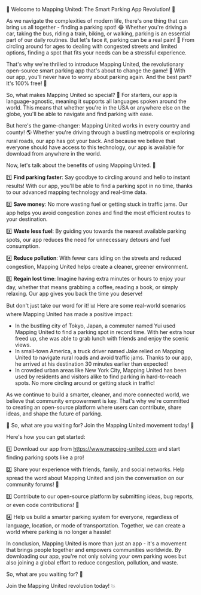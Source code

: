 🎉 Welcome to Mapping United: The Smart Parking App Revolution! 🚀

As we navigate the complexities of modern life, there's one thing that can bring us all together - finding a parking spot! 😂 Whether you're driving a car, taking the bus, riding a train, biking, or walking, parking is an essential part of our daily routines. But let's face it, parking can be a real pain! 🤯 From circling around for ages to dealing with congested streets and limited options, finding a spot that fits your needs can be a stressful experience.

That's why we're thrilled to introduce Mapping United, the revolutionary open-source smart parking app that's about to change the game! 🚀 With our app, you'll never have to worry about parking again. And the best part? It's 100% free! 💸

So, what makes Mapping United so special? 🤔 For starters, our app is language-agnostic, meaning it supports all languages spoken around the world. This means that whether you're in the USA or anywhere else on the globe, you'll be able to navigate and find parking with ease.

But here's the game-changer: Mapping United works in every country and county! 🌎 Whether you're driving through a bustling metropolis or exploring rural roads, our app has got your back. And because we believe that everyone should have access to this technology, our app is available for download from anywhere in the world.

Now, let's talk about the benefits of using Mapping United. 💪

1️⃣ **Find parking faster**: Say goodbye to circling around and hello to instant results! With our app, you'll be able to find a parking spot in no time, thanks to our advanced mapping technology and real-time data.

2️⃣ **Save money**: No more wasting fuel or getting stuck in traffic jams. Our app helps you avoid congestion zones and find the most efficient routes to your destination.

3️⃣ **Waste less fuel**: By guiding you towards the nearest available parking spots, our app reduces the need for unnecessary detours and fuel consumption.

4️⃣ **Reduce pollution**: With fewer cars idling on the streets and reduced congestion, Mapping United helps create a cleaner, greener environment.

5️⃣ **Regain lost time**: Imagine having extra minutes or hours to enjoy your day, whether that means grabbing a coffee, reading a book, or simply relaxing. Our app gives you back the time you deserve!

But don't just take our word for it! 📊 Here are some real-world scenarios where Mapping United has made a positive impact:

* In the bustling city of Tokyo, Japan, a commuter named Yui used Mapping United to find a parking spot in record time. With her extra hour freed up, she was able to grab lunch with friends and enjoy the scenic views.
* In small-town America, a truck driver named Jake relied on Mapping United to navigate rural roads and avoid traffic jams. Thanks to our app, he arrived at his destination 30 minutes earlier than expected!
* In crowded urban areas like New York City, Mapping United has been used by residents and visitors alike to find parking in hard-to-reach spots. No more circling around or getting stuck in traffic!

As we continue to build a smarter, cleaner, and more connected world, we believe that community empowerment is key. That's why we're committed to creating an open-source platform where users can contribute, share ideas, and shape the future of parking.

🌟 So, what are you waiting for? Join the Mapping United movement today! 🎉

Here's how you can get started:

1️⃣ Download our app from https://www.mapping-united.com and start finding parking spots like a pro!

2️⃣ Share your experience with friends, family, and social networks. Help spread the word about Mapping United and join the conversation on our community forums! 💬

3️⃣ Contribute to our open-source platform by submitting ideas, bug reports, or even code contributions! 🤖

4️⃣ Help us build a smarter parking system for everyone, regardless of language, location, or mode of transportation. Together, we can create a world where parking is no longer a hassle!

In conclusion, Mapping United is more than just an app - it's a movement that brings people together and empowers communities worldwide. By downloading our app, you're not only solving your own parking woes but also joining a global effort to reduce congestion, pollution, and waste.

So, what are you waiting for? 🤔

Join the Mapping United revolution today! 💥
